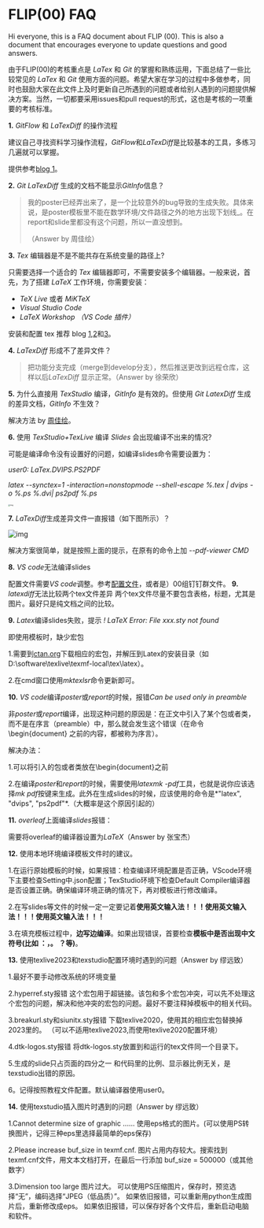 # FLIP(00) FAQ

Hi everyone, this is a FAQ document about FLIP (00).  This is also a document that encourages everyone to update questions and good answers.

由于FLIP(00)的考核重点是 *LaTex* 和 *Git* 的掌握和熟练运用，下面总结了一些比较常见的 *LaTex* 和 *Git* 使用方面的问题。希望大家在学习的过程中多做参考，同时也鼓励大家在此文件上及时更新自己所遇到的问题或者给别人遇到的问题提供解决方案。当然，一切都要采用issues和pull request的形式，这也是考核的一项重要的考核标准。



**1.** *GitFlow*  和 *LaTexDiff* 的操作流程

建议自己寻找资料学习操作流程，*GitFlow*和*LaTexDiff*是比较基本的工具，多练习几遍就可以掌握。

提供参考[blog 1](https://www.tulip.academy/blog/workflow-latex)。

**2.** *Git LaTexDiff* 生成的文档不能显示*GitInfo*信息？

> 我的poster已经弄出来了，是一个比较意外的bug导致的生成失败。具体来说，是poster模板里不能在数学环境/文件路径之外的地方出现下划线_。在report和slide里都没有这个问题，所以一直没想到。
>
> （Answer by 周佳绘）

**3.** *Tex* 编辑器是不是不能共存在系统变量的路径上?

只需要选择一个适合的 *Tex* 编辑器即可，不需要安装多个编辑器。一般来说，首先，为了搭建 *LaTeX* 工作环境，你需要安装：

- *TeX Live* 或者 *MiKTeX* 
- *Visual Studio Code*
- *LaTeX Workshop （VS Code 插件）*

安装和配置 tex 推荐 blog [1](https://www.latexstudio.net/archives/12260.html ),[2](https://www.cnblogs.com/1625--H/p/11524968.html )和[3](http://www.wenxingsen.com/blog/blogdetail.php?pageid=524 )。

**4.** *LaTexDiff* 形成不了差异文件？

> 把功能分支完成（merge到develop分支），然后推送更改到远程仓库，这样以后*LaTexDiff* 显示正常。（Answer by 徐荣欣）

**5.** 为什么直接用 *TexStudio* 编译，*GitInfo* 是有效的。但使用 *Git LatexDiff* 生成的差异文档，*GitInfo* 不生效？

解决方法 by [周佳绘](https://www.tulip.academy/blog/filp00)。

**6.** 使用 *TexStudio+TexLive* 编译 *Slides* 会出现编译不出来的情况?

可能是编译命令没有设置好的问题，如编译slides命令需要设置为：

*user0: LaTex.DVIPS.PS2PDF*

*latex --synctex=1 -interaction=nonstopmode --shell-escape %.tex | dvips -o %.ps %.dvi| ps2pdf %.ps*

<img src="Image/faq-figure1.png" alt="img" style="zoom: 25%;" />      

**7.** *LaTexDiff*生成差异文件一直报错（如下图所示）？

<img src="Image/faq-figure2.png" alt="img"  />      

解决方案很简单，就是按照上面的提示，在原有的命令上加 *--pdf-viewer CMD*

**8.** *VS code*无法编译slides

配置文件需要*VS code*调整。参考[配置文件](https://shimo.im/docs/9rTC6VTJ9VgCvw3W/ )，或者是）00组钉钉群文件。
**9.** *latexdiff*无法比较两个tex文件差异
两个tex文件尽量不要包含表格，标题，尤其是图片。最好只是纯文档之间的比较。


**9.** *Latex*编译slides失败，提示
*! LaTeX Error: File xxx.sty not found*

即使用模板时，缺少宏包

1.需要到[ctan.org](https://ctan.org/pkg)下载相应的宏包，并解压到Latex的安装目录（如D:\software\texlive\texmf-local\tex\latex）。

2.在cmd窗口使用*mktexlsr*命令更新即可。

**10.** *VS code*编译*poster*或*report*的时候，报错*Can be used only in preamble*

非*poster*或*report*编译，出现这种问题的原因是：在正文中引入了某个包或者类，而不是在序言（preamble）中，那么就会发生这个错误（在命令 \begin{document} 之前的内容，都被称为序言）。

解决办法：

1.可以将引入的包或者类放在\begin{document}之前

2.在编译*poster*和*report*的时候，需要使用*latexmk -pdf*工具，也就是说你应该选择*mk pdf*按键来生成。此外在生成slides的时候，应该使用的命令是*"latex", "dvips", "ps2pdf"*.（大概率是这个原因引起的）

**11.** *overleaf*上面编译*slides*报错：

需要将overleaf的编译器设置为*LaTeX*（Answer by 张宝杰）

**12.** 使用本地环境编译模板文件时的建议。

1.在运行原始模板的时候，如果报错：检查编译环境配置是否正确，VScode环境下主要检查Setting中.json配置；TexStudio环境下检查Default Compiler编译器是否设置正确。确保编译环境正确的情况下，再对模板进行修改编译。

2.在写slides等文件的时候一定一定要记着**使用英文输入法！！！使用英文输入法！！！使用英文输入法！！！**

3.在填充模板过程中，**边写边编译**。如果出现错误，首要检查**模板中是否出现中文符号(比如 ：，。 ？等)**。

**13.** 使用texlive2023和texstudio配置环境时遇到的问题（Answer by 缪远致）

1.最好不要手动修改系统的环境变量

2.hyperref.sty报错
这个宏包用于超链接。该包和多个宏包冲突，可以先不处理这个宏包的问题，解决和他冲突的宏包的问题。最好不要注释掉模板中的相关代码。

3.breakurl.sty和siunitx.sty报错
下载texlive2020，使用其的相应宏包替换掉2023里的。
（可以不适用texlive2023,而使用texlive2020配置环境）

4.dtk-logos.sty报错
将dtk-logos.sty放置到和运行的tex文件同一个目录下。

5.生成的slide只占页面的四分之一
和代码里的比例、显示器比例无关，是texstudio出错的原因。

6。记得按照教程文件配置。默认编译器使用user0。

**14.** 使用texstudio插入图片时遇到的问题（Answer by 缪远致）

1.Cannot determine size of graphic ......
使用eps格式的图片。(可以使用PS转换图片，记得三种eps里选择最简单的eps保存)

2.Please increase buf_size in texmf.cnf.
图片占用内存较大。搜索找到texmf.cnf文件，用文本文档打开，在最后一行添加
buf_size = 500000（或其他数字）

3.Dimension too large
图片过大。
可以使用PS压缩图片，保存时，预览选择“无”，编码选择“JPEG（低品质）”。
如果依旧报错，可以重新用python生成图片后，重新修改成eps。
如果依旧报错，可以保存好各个文件后，重新启动电脑和软件。




